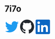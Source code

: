 # 7i7o

[![twitter](./img/twitter.svg)](https://twitter.com/7i7o) [![github](./img/github-mark.svg)](https://github.com/7i7o) [![linkedin](./img/linkedin.svg)](https://linkedin.com/in/matias-parij)

<!-- - 👀 I’m interested in new technologies, programming languages, hiking, swimming and yoga
- 🌱 I’m currently learning Solidity, and fell down the web3 rabbit hole
- 💞️ I’m looking to work on web3 and collaborate on expanding the reach of blockchain knowledge and usage
- 📫 How to reach me: Just contact me here on Github -->

<!---
7i7o/7i7o is a ✨ special ✨ repository because its `README.md` (this file) appears on your GitHub profile.
You can click the Preview link to take a look at your changes.
--->
